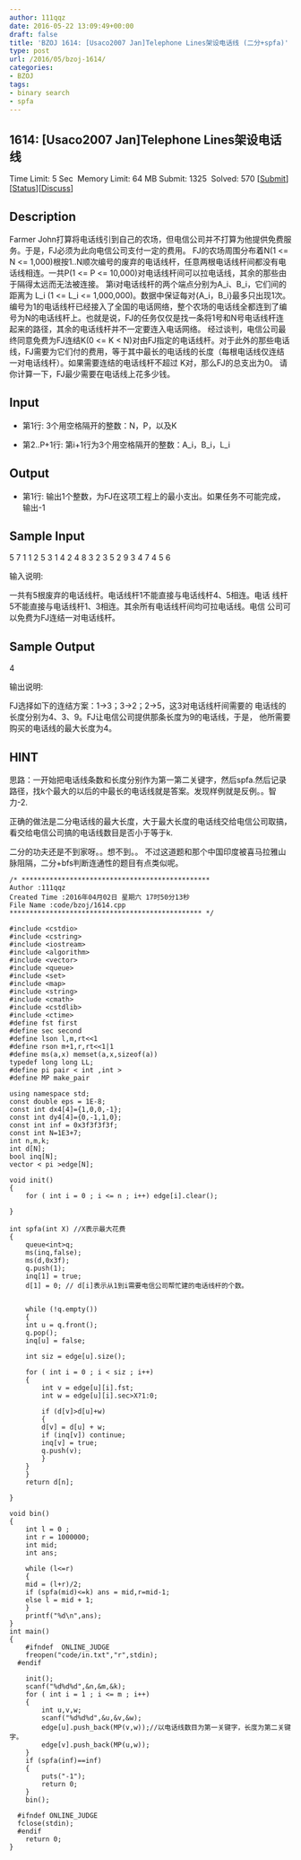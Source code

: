 ```yaml
---
author: 111qqz
date: 2016-05-22 13:09:49+00:00
draft: false
title: 'BZOJ 1614: [Usaco2007 Jan]Telephone Lines架设电话线 (二分+spfa)'
type: post
url: /2016/05/bzoj-1614/
categories:
- BZOJ
tags:
- binary search
- spfa
---
```





## 1614: [Usaco2007 Jan]Telephone Lines架设电话线


Time Limit: 5 Sec  Memory Limit: 64 MB
Submit: 1325  Solved: 570
[[Submit](http://www.lydsy.com/JudgeOnline/submitpage.php?id=1614)][[Status](http://www.lydsy.com/JudgeOnline/problemstatus.php?id=1614)][[Discuss](http://www.lydsy.com/JudgeOnline/bbs.php?id=1614)]


## Description






Farmer John打算将电话线引到自己的农场，但电信公司并不打算为他提供免费服务。于是，FJ必须为此向电信公司支付一定的费用。 FJ的农场周围分布着N(1 <= N <= 1,000)根按1..N顺次编号的废弃的电话线杆，任意两根电话线杆间都没有电话线相连。一共P(1 <= P <= 10,000)对电话线杆间可以拉电话线，其余的那些由于隔得太远而无法被连接。 第i对电话线杆的两个端点分别为A_i、B_i，它们间的距离为 L_i (1 <= L_i <= 1,000,000)。数据中保证每对{A_i，B_i}最多只出现1次。编号为1的电话线杆已经接入了全国的电话网络，整个农场的电话线全都连到了编号为N的电话线杆上。也就是说，FJ的任务仅仅是找一条将1号和N号电话线杆连起来的路径，其余的电话线杆并不一定要连入电话网络。 经过谈判，电信公司最终同意免费为FJ连结K(0 <= K < N)对由FJ指定的电话线杆。对于此外的那些电话线，FJ需要为它们付的费用，等于其中最长的电话线的长度（每根电话线仅连结一对电话线杆）。如果需要连结的电话线杆不超过 K对，那么FJ的总支出为0。 请你计算一下，FJ最少需要在电话线上花多少钱。






## Input






* 第1行: 3个用空格隔开的整数：N，P，以及K

* 第2..P+1行: 第i+1行为3个用空格隔开的整数：A_i，B_i，L_i






## Output






* 第1行: 输出1个整数，为FJ在这项工程上的最小支出。如果任务不可能完成， 输出-1






## Sample Input




5 7 1
1 2 5
3 1 4
2 4 8
3 2 3
5 2 9
3 4 7
4 5 6

输入说明:

一共有5根废弃的电话线杆。电话线杆1不能直接与电话线杆4、5相连。电话
线杆5不能直接与电话线杆1、3相连。其余所有电话线杆间均可拉电话线。电信
公司可以免费为FJ连结一对电话线杆。






## Sample Output




4

输出说明:

FJ选择如下的连结方案：1->3；3->2；2->5，这3对电话线杆间需要的
电话线的长度分别为4、3、9。FJ让电信公司提供那条长度为9的电话线，于是，
他所需要购买的电话线的最大长度为4。





## HINT




思路：一开始把电话线条数和长度分别作为第一第二关键字，然后spfa.然后记录路径，找k个最大的以后的中最长的电话线就是答案。发现样例就是反例。。智力-2.

正确的做法是二分电话线的最大长度，大于最大长度的电话线交给电信公司取搞，看交给电信公司搞的电话线数目是否小于等于k.

二分的功夫还是不到家呀。。想不到。。
不过这道题和那个中国印度被喜马拉雅山脉阻隔，二分+bfs判断连通性的题目有点类似呢。



 

    
    /* ***********************************************
    Author :111qqz
    Created Time :2016年04月02日 星期六 17时50分13秒
    File Name :code/bzoj/1614.cpp
    ************************************************ */
    
    #include <cstdio>
    #include <cstring>
    #include <iostream>
    #include <algorithm>
    #include <vector>
    #include <queue>
    #include <set>
    #include <map>
    #include <string>
    #include <cmath>
    #include <cstdlib>
    #include <ctime>
    #define fst first
    #define sec second
    #define lson l,m,rt<<1
    #define rson m+1,r,rt<<1|1
    #define ms(a,x) memset(a,x,sizeof(a))
    typedef long long LL;
    #define pi pair < int ,int >
    #define MP make_pair
    
    using namespace std;
    const double eps = 1E-8;
    const int dx4[4]={1,0,0,-1};
    const int dy4[4]={0,-1,1,0};
    const int inf = 0x3f3f3f3f;
    const int N=1E3+7;
    int n,m,k;
    int d[N];
    bool inq[N];
    vector < pi >edge[N];
    
    void init()
    {
        for ( int i = 0 ; i <= n ; i++) edge[i].clear();
    
    }
    
    int spfa(int X) //X表示最大花费
    {
        queue<int>q;
        ms(inq,false);
        ms(d,0x3f);
        q.push(1);
        inq[1] = true;
        d[1] = 0; // d[i]表示从1到i需要电信公司帮忙建的电话线杆的个数。
        
    
        while (!q.empty())
        {
    	int u = q.front();
    	q.pop();
    	inq[u] = false;
    
    	int siz = edge[u].size();
    
    	for ( int i = 0 ; i < siz ; i++)
    	{
    	    int v = edge[u][i].fst;
    	    int w = edge[u][i].sec>X?1:0;
    
    	    if (d[v]>d[u]+w)
    	    {
    		d[v] = d[u] + w;
    		if (inq[v]) continue;
    		inq[v] = true;
    		q.push(v);
    	    }
    	}
        }
        return d[n];
        
    }
    
    void bin()
    {
        int l = 0 ;
        int r = 1000000;
        int mid;
        int ans;
    
        while (l<=r)
        {
    	mid = (l+r)/2;
    	if (spfa(mid)<=k) ans = mid,r=mid-1;
    	else l = mid + 1;
        }
        printf("%d\n",ans);
    }
    int main()
    {
    	#ifndef  ONLINE_JUDGE 
    	freopen("code/in.txt","r",stdin);
      #endif
    
    	init();
    	scanf("%d%d%d",&n,&m,&k);
    	for ( int i = 1 ; i <= m ; i++)
    	{
    	    int u,v,w;
    	    scanf("%d%d%d",&u,&v,&w);
    	    edge[u].push_back(MP(v,w));//以电话线数目为第一关键字，长度为第二关键字。
    	    edge[v].push_back(MP(u,w));
    	}
    	if (spfa(inf)==inf)
    	{
    	    puts("-1");
    	    return 0;
    	}
    	bin();
    
      #ifndef ONLINE_JUDGE  
      fclose(stdin);
      #endif
        return 0;
    }
    




